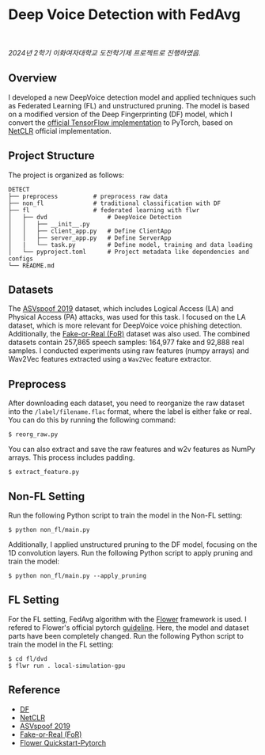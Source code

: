 # Deep Voice Detection with FedAvg

<br>

*2024년 2학기 이화여자대학교 도전학기제 프로젝트로 진행하였음.*


## Overview
I developed a new DeepVoice detection model and applied techniques such as Federated Learning (FL) and unstructured pruning. The model is based on a modified version of the Deep Fingerprinting (DF) model, which I convert the [official TensorFlow implementation](https://dl.acm.org/doi/10.1145/3243734.3243768) to PyTorch, based on [NetCLR](https://github.com/SPIN-UMass/Realistic-Website-Fingerprinting-By-Augmenting-Network-Traces/blob/main/artifacts/src/NetCLR/pre-training.ipynb) official implementation.

## Project Structure
The project is organized as follows:

```
DETECT
├── preprocess          # preprocess raw data
├── non_fl				# traditional classification with DF
├── fl					# federated learning with flwr
│   ├── dvd					# DeepVoice Detection
│   │	├── __init__.py
│   │	├── client_app.py   # Define ClientApp
│   │	├── server_app.py   # Define ServerApp
│   |	└── task.py         # Define model, training and data loading
│   └── pyproject.toml      # Project metadata like dependencies and configs
└── README.md
```


## Datasets
The [ASVspoof 2019](https://www.asvspoof.org/index2019.html) dataset, which includes Logical Access (LA) and Physical Access (PA) attacks, was used for this task. I focused on the LA dataset, which is more relevant for DeepVoice voice phishing detection. Additionally, the [Fake-or-Real (FoR)](https://www.kaggle.com/datasets/mohammedabdeldayem/the-fake-or-real-dataset/data) dataset was also used. The combined datasets contain 257,865 speech samples: 164,977 fake and 92,888 real samples. I conducted experiments using raw features (numpy arrays) and Wav2Vec features extracted using a `Wav2Vec` feature extractor.

## Preprocess
After downloading each dataset, you need to reorganize the raw dataset into the `/label/filename.flac` format, where the label is either fake or real. You can do this by running the following command:

```
$ reorg_raw.py
```

You can also extract and save the raw features and w2v features as NumPy arrays. This process includes padding.

```
$ extract_feature.py
```

## Non-FL Setting

Run the following Python script to train the model in the Non-FL setting:

```
$ python non_fl/main.py
```

Additionally, I applied unstructured pruning to the DF model, focusing on the 1D convolution layers. 
Run the following Python script to apply pruning and train the model:

```
$ python non_fl/main.py --apply_pruning
```

## FL Setting
For the FL setting, FedAvg algorithm with the [Flower](flower.ai) framework is used. I refered to Flower's official pytorch [guideline](https://github.com/adap/flower/tree/main/examples/quickstart-pytorch). Here, the model and dataset parts have been completely changed.
Run the following Python script to train the model in the FL setting:

```
$ cd fl/dvd
$ flwr run . local-simulation-gpu
```

## Reference
- [DF](https://dl.acm.org/doi/10.1145/3243734.3243768)
- [NetCLR](https://github.com/SPIN-UMass/Realistic-Website-Fingerprinting-By-Augmenting-Network-Traces/blob/main/artifacts/src/NetCLR/pre-training.ipynb)
- [ASVspoof 2019](https://www.asvspoof.org/index2019.html)
- [Fake-or-Real (FoR)](https://www.kaggle.com/datasets/mohammedabdeldayem/the-fake-or-real-dataset/data)
- [Flower Quickstart-Pytorch](https://github.com/adap/flower/tree/main/examples/quickstart-pytorch)